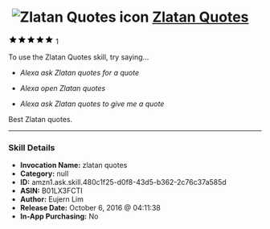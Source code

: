 # &nbsp;<img src="skill_icon" alt="Zlatan Quotes icon" width="36"> [Zlatan Quotes](http://alexa.amazon.com/#skills/amzn1.ask.skill.480c1f25-d0f8-43d5-b362-2c76c37a585d)
![5 stars](../../images/ic_star_black_18dp_1x.png)![5 stars](../../images/ic_star_black_18dp_1x.png)![5 stars](../../images/ic_star_black_18dp_1x.png)![5 stars](../../images/ic_star_black_18dp_1x.png)![5 stars](../../images/ic_star_black_18dp_1x.png) 1

To use the Zlatan Quotes skill, try saying...

* *Alexa ask Zlatan quotes for a quote*

* *Alexa open Zlatan quotes*

* *Alexa ask Zlatan quotes to give me a quote*

Best Zlatan quotes.

***

### Skill Details

* **Invocation Name:** zlatan quotes
* **Category:** null
* **ID:** amzn1.ask.skill.480c1f25-d0f8-43d5-b362-2c76c37a585d
* **ASIN:** B01LX3FCTI
* **Author:** Eujern Lim
* **Release Date:** October 6, 2016 @ 04:11:38
* **In-App Purchasing:** No
